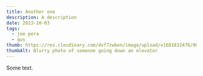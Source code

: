 ```yaml
---
title: Another one
description: A description
date: 2023-10-03
tags:
  - joe pera
  - gus
thumb: https://res.cloudinary.com/dvf7zwben/image/upload/v1681832476/000541330005_iipoqv.jpg
thumbAlt: Blurry photo of someone going down an elevator
---
```


Some text.